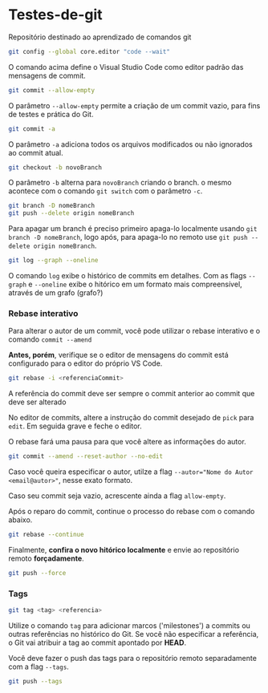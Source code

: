 # Testes-de-git
Repositório destinado ao aprendizado de comandos git

~~~bash
git config --global core.editor "code --wait"
~~~

O comando acima define o Visual Studio Code como editor padrão das mensagens de commit.

~~~bash
git commit --allow-empty
~~~

O parâmetro `--allow-empty` permite a criação de um commit vazio, para fins de testes e prática do Git. 

~~~bash 
git commit -a
~~~

O parâmetro `-a` adiciona todos os arquivos modificados ou não ignorados ao commit atual.


~~~bash
git checkout -b novoBranch
~~~

O parâmetro `-b` alterna para `novoBranch` criando o branch. o mesmo acontece com o comando `git switch` com o parâmetro `-c`.


~~~bash
git branch -D nomeBranch
git push --delete origin nomeBranch
~~~

Para apagar um branch é preciso primeiro apaga-lo localmente usando `git branch -D nomeBranch`, logo após, para apaga-lo no remoto use `git push --delete origin nomeBranch`.


~~~bash
git log --graph --oneline
~~~

O comando `log` exibe o histórico de commits em detalhes. Com as flags `--graph` e `--oneline` exibe o hitórico em um formato mais compreensível, através de um grafo (grafo?)

### Rebase interativo 

Para alterar o autor de um commit, você pode utilizar o rebase interativo e o comando `commit --amend`

**Antes, porém**, verifique se o editor de mensagens do commit está configurado para o editor do próprio VS Code.
~~~bash 
git rebase -i <referenciaCommit>
~~~
A referência do commit deve ser sempre o commit anterior ao commit que deve ser alterado

No editor de commits, altere a instrução do commit desejado de `pick` para `edit`. Em seguida grave e feche o editor.

O rebase fará uma pausa para que você altere as informações do autor.

~~~bash
git commit --amend --reset-author --no-edit
~~~

Caso você queira especificar o autor, utilze a flag `--autor="Nome do Autor <email@autor>"`, nesse exato formato.

Caso seu commit seja vazio, acrescente ainda a flag `allow-empty`.

Após o reparo do commit, continue o processo do rebase com o comando abaixo.

~~~bash
git rebase --continue
~~~

Finalmente, **confira o novo hitórico localmente** e envie ao repositório remoto **forçadamente**.

~~~bash
git push --force
~~~

### Tags

~~~bash
git tag <tag> <referencia>
~~~

Utilize o comando `tag` para adicionar marcos ('milestones') a commits ou outras referências no histórico do Git. Se você não especificar a referência, o Git vai atribuir a tag ao commit apontado por **HEAD**.

Você deve fazer o push das tags para o repositório remoto separadamente com a flag `--tags`.

~~~bash
git push --tags 
~~~
